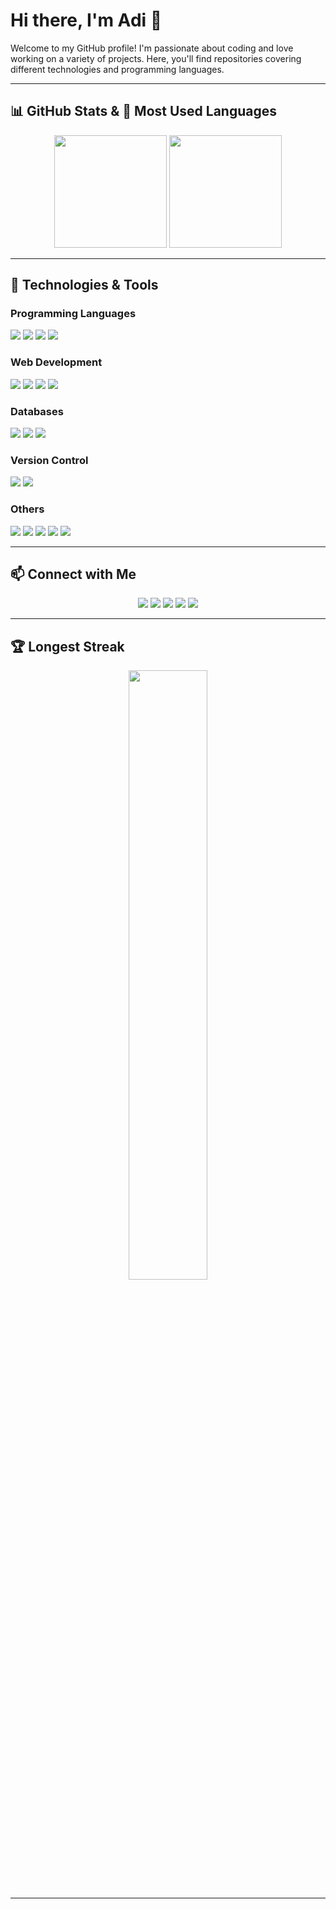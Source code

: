 # Hi there, I'm Adi 👋

Welcome to my GitHub profile! I'm passionate about coding and love working on a variety of projects. Here, you'll find repositories covering different technologies and programming languages.

---

## 📊 GitHub Stats & 📌 Most Used Languages

<div align="center">
  <img src="https://github-readme-stats.vercel.app/api?username=adibxr&show_icons=true&theme=default_repocard" height="180px"/>
  <img src="https://github-readme-stats.vercel.app/api/top-langs/?username=adibxr&layout=compact&theme=default_repocard" height="180px"/>
</div>

---

## 🚀 Technologies & Tools  

### **Programming Languages**
<div>
  <img src="https://img.shields.io/badge/Python-3776AB?style=for-the-badge&logo=python&logoColor=white"/>
  <img src="https://img.shields.io/badge/JavaScript-F7DF1E?style=for-the-badge&logo=javascript&logoColor=black"/>
  <img src="https://img.shields.io/badge/C++-00599C?style=for-the-badge&logo=c%2B%2B&logoColor=white"/>
  <img src="https://img.shields.io/badge/Java-007396?style=for-the-badge&logo=java&logoColor=white"/>
</div>

### **Web Development**
<div>
  <img src="https://img.shields.io/badge/HTML5-E34F26?style=for-the-badge&logo=html5&logoColor=white"/>
  <img src="https://img.shields.io/badge/CSS3-1572B6?style=for-the-badge&logo=css3&logoColor=white"/>
  <img src="https://img.shields.io/badge/React-61DAFB?style=for-the-badge&logo=react&logoColor=black"/>
  <img src="https://img.shields.io/badge/Node.js-339933?style=for-the-badge&logo=node.js&logoColor=white"/>
</div>

### **Databases**
<div>
  <img src="https://img.shields.io/badge/MySQL-4479A1?style=for-the-badge&logo=mysql&logoColor=white"/>
  <img src="https://img.shields.io/badge/PostgreSQL-336791?style=for-the-badge&logo=postgresql&logoColor=white"/>
  <img src="https://img.shields.io/badge/MongoDB-47A248?style=for-the-badge&logo=mongodb&logoColor=white"/>
</div>

### **Version Control**
<div>
  <img src="https://img.shields.io/badge/Git-F05032?style=for-the-badge&logo=git&logoColor=white"/>
  <img src="https://img.shields.io/badge/GitHub-181717?style=for-the-badge&logo=github&logoColor=red"/>
</div>

### **Others**
<div>
  <img src="https://img.shields.io/badge/Docker-2496ED?style=for-the-badge&logo=docker&logoColor=white"/>
  <img src="https://img.shields.io/badge/Kubernetes-326CE5?style=for-the-badge&logo=kubernetes&logoColor=white"/>
  <img src="https://img.shields.io/badge/CI%2FCD-804DEF?style=for-the-badge&logo=githubactions&logoColor=white"/>
  <img src="https://img.shields.io/badge/AWS-FF9900?style=for-the-badge&logo=amazonaws&logoColor=white"/>
  <img src="https://img.shields.io/badge/Firebase-FFCA28?style=for-the-badge&logo=firebase&logoColor=black"/>
</div>

---

## 📫 Connect with Me  

<div align="center">
  <a href="mailto:ccidcop@gmail.com"><img src="https://img.shields.io/badge/Email-D14836?style=for-the-badge&logo=gmail&logoColor=black"/></a>
  <a href="https://github.com/adibxr"><img src="https://img.shields.io/badge/GitHub-181717?style=for-the-badge&logo=github&logoColor=red"/></a>
  <a href="https://x.com/adibxr"><img src="https://img.shields.io/badge/X-1DA1F2?style=for-the-badge&logo=x&logoColor=black"/></a>
  <a href="https://instagram.com/adi.bxr"><img src="https://img.shields.io/badge/Instagram-1DA1F2?style=for-the-badge&logo=instagram&logoColor=black"/></a>
  <a href="https://www.immortaladi.live"><img src="https://img.shields.io/badge/Website-FF7139?style=for-the-badge&logo=firefox&logoColor=black"/></a>
</div>

---

## 🏆 Longest Streak  

<div align="center">
  <img src="https://streak-stats.demolab.com?user=adibxr&theme=radical&hide_border=true&border_radius=5" width="50%"/>
</div>

---
